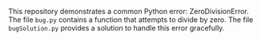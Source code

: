This repository demonstrates a common Python error: ZeroDivisionError. The file `bug.py` contains a function that attempts to divide by zero. The file `bugSolution.py` provides a solution to handle this error gracefully.